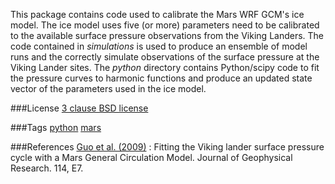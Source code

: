This package contains code used to calibrate the Mars WRF GCM's ice model. The ice model uses five (or more) parameters need to be calibrated to the available surface pressure observations from the Viking Landers. The code contained in *simulations* is used to produce an ensemble of model runs and the correctly simulate observations of the surface pressure at the Viking Lander sites. The *python* directory contains Python/scipy code to fit the pressure curves to harmonic functions and produce an updated state vector of the parameters used in the ice model.

###License
[3 clause BSD license](http://ashimagroup.net/os/license/bsd-3clause)

###Tags
[python](http://ashimagroup.net/os/tag/python)
[mars](http://ashimagroup.net/os/tag/mars)

###References
[Guo et al. (2009)] : Fitting the Viking lander surface pressure cycle with a Mars General Circulation Model. Journal of Geophysical Research. 114, E7.

[Guo et al. (2009)]: http://dx.doi.org/10.1029/2008JE003302
